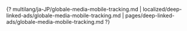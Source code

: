 {? multilang/ja-JP/globale-media-mobile-tracking.md | localized/deep-linked-ads/globale-media-mobile-tracking.md | pages/deep-linked-ads/globale-media-mobile-tracking.md ?}
